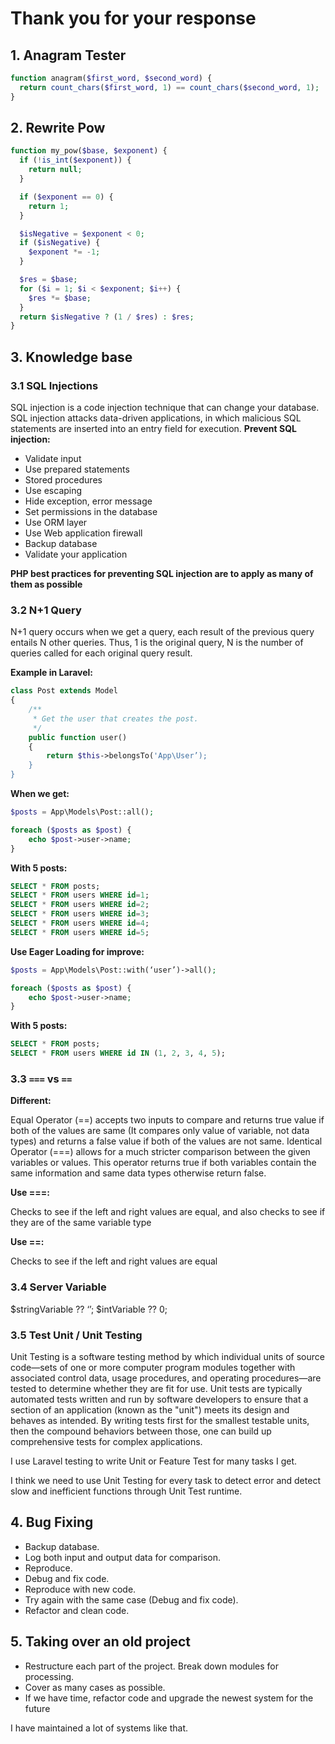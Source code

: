 # Thank you for your response

## 1. Anagram Tester

```php
function anagram($first_word, $second_word) {
  return count_chars($first_word, 1) == count_chars($second_word, 1);
}
```

## 2. Rewrite Pow

```php
function my_pow($base, $exponent) {
  if (!is_int($exponent)) {
    return null;
  }

  if ($exponent == 0) {
    return 1;
  }

  $isNegative = $exponent < 0;
  if ($isNegative) {
    $exponent *= -1;
  }

  $res = $base;
  for ($i = 1; $i < $exponent; $i++) {
    $res *= $base;
  }
  return $isNegative ? (1 / $res) : $res;
}
```

## 3. Knowledge base

### 3.1 SQL Injections

SQL injection is a code injection technique that can change your database.
SQL injection attacks data-driven applications, in which malicious SQL statements are inserted into an entry field for execution.
**Prevent SQL injection:**

- Validate input
- Use prepared statements
- Stored procedures
- Use escaping
- Hide exception, error message
- Set permissions in the database
- Use ORM layer
- Use Web application firewall
- Backup database
- Validate your application

**PHP best practices for preventing SQL injection are to apply as many of them as possible**

### 3.2 N+1 Query

N+1 query occurs when we get a query, each result of the previous query entails N other queries. Thus, 1 is the original query, N is the number of queries called for each original query result.

**Example in Laravel:**

```php
class Post extends Model
{
    /**
     * Get the user that creates the post.
     */
    public function user()
    {
        return $this->belongsTo('App\User’);
    }
}
```

**When we get:**

```php
$posts = App\Models\Post::all();

foreach ($posts as $post) {
    echo $post->user->name;
}
```

**With 5 posts:**

```sql
SELECT * FROM posts;
SELECT * FROM users WHERE id=1;
SELECT * FROM users WHERE id=2;
SELECT * FROM users WHERE id=3;
SELECT * FROM users WHERE id=4;
SELECT * FROM users WHERE id=5;
```

**Use Eager Loading for improve:**

```php
$posts = App\Models\Post::with(‘user’)->all();

foreach ($posts as $post) {
    echo $post->user->name;
}
```

**With 5 posts:**

```sql
SELECT * FROM posts;
SELECT * FROM users WHERE id IN (1, 2, 3, 4, 5);
```

### 3.3 `===` vs `==`

**Different:**

Equal Operator (==) accepts two inputs to compare and returns true value if both of the values are same (It compares only value of variable, not data types) and returns a false value if both of the values are not same.
Identical Operator (===) allows for a much stricter comparison between the given variables or values. This operator returns true if both variables contain the same information and same data types otherwise return false.

**Use ===:**

Checks to see if the left and right values are equal, and also checks to see if they are of the same variable type

**Use ==:**

Checks to see if the left and right values are equal

### 3.4 Server Variable

$stringVariable ?? ‘’; $intVariable ?? 0;

### 3.5 Test Unit / Unit Testing

Unit Testing is a software testing method by which individual units of source code—sets of one or more computer program modules together with associated control data, usage procedures, and operating procedures—are tested to determine whether they are fit for use. Unit tests are typically automated tests written and run by software developers to ensure that a section of an application (known as the "unit") meets its design and behaves as intended. By writing tests first for the smallest testable units, then the compound behaviors between those, one can build up comprehensive tests for complex applications.

I use Laravel testing to write Unit or Feature Test for many tasks I get.

I think we need to use Unit Testing for every task to detect error and detect slow and inefficient functions through Unit Test runtime.

## 4. Bug Fixing

- Backup database.
- Log both input and output data for comparison.
- Reproduce.
- Debug and fix code.
- Reproduce with new code.
- Try again with the same case (Debug and fix code).
- Refactor and clean code.

## 5. Taking over an old project

- Restructure each part of the project. Break down modules for processing.
- Cover as many cases as possible.
- If we have time, refactor code and upgrade the newest system for the future

I have maintained a lot of systems like that.
